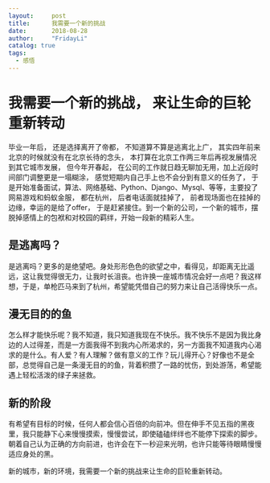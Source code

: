 ```yaml
---
layout:     post
title:      我需要一个新的挑战
date:       2018-08-28
author:     "FridayLi"
catalog: true
tags:
  - 感悟
---
```


# 我需要一个新的挑战， 来让生命的巨轮重新转动

毕业一年后， 还是选择离开了帝都， 不知道算不算是逃离北上广， 其实四年前来北京的时候就没有在北京长待的念头， 本打算在北京工作两三年后再视发展情况到其它城市发展， 但今年开春起， 在公司的工作就日趋无聊加无用，加上近段时间部门调整更是一塌糊涂， 感觉短期内自己手上也不会分到有意义的任务了， 于是开始准备面试，算法、网络基础、Python、Django、Mysql、等等，主要投了网易游戏和蚂蚁金服， 都在杭州， 后者电话面就挂掉了， 前者现场面也在挂掉的边缘，幸运的是给了offer， 于是赶紧接住。到一个新的公司，一个新的城市，摆脱掉感情上的包袱和对校园的羁绊，开始一段新的精彩人生。

## 是逃离吗？

是逃离吗？更多的是绝望吧。身处形形色色的欲望之中，看得见，却距离无比遥远，这让我觉得很无力，让我时长沮丧。也许换一座城市情况会好一点吧？我这样想，于是，单枪匹马来到了杭州，希望能凭借自己的努力来让自己活得快乐一点。

## 漫无目的的鱼

怎么样才能快乐呢？我不知道，我只知道我现在不快乐。我不快乐不是因为我比身边的人过得差，而是一方面我得不到我内心所渴求的，另一方面我不知道我内心渴求的是什么。有人爱？有人理解？做有意义的工作？玩儿得开心？好像也不是全部，总觉得自己是一条漫无目的的鱼，背着积攒了一路的忧伤，到处游荡，希望能遇上轻松活泼的绿子来拯救。

## 新的阶段

有希望有目标的时候，任何人都会信心百倍的向前冲。但在伸手不见五指的黑夜里，我只能静下心来慢慢摸索，慢慢尝试，即使磕磕绊绊也不能停下探索的脚步。朝着自己认为正确的方向前进，也许会在下一秒迎来光明，也许只能等待眼睛慢慢适应身处的黑。

新的城市，新的环境，我需要一个新的挑战来让生命的巨轮重新转动。


